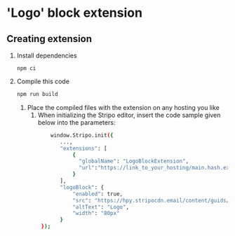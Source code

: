 # 'Logo' block extension

## Creating extension

1. Install dependencies
     ```
     npm ci
     ```
2. Compile this code
    ```bash
    npm run build
    ```
   1. Place the compiled files with the extension on any hosting you like
      1. When initializing the Stripo editor, insert the code sample given below into the parameters:
           ```bash
               window.Stripo.init({
                  ...,
                  "extensions": [
                      {
                        "globalName": "LogoBlockExtension",
                        "url":"https://link_to_your_hosting/main.hash.extension.js"
                      }
                  ],
                  "logoBlock": {
                      "enabled": true,
                      "src": "https://hpy.stripocdn.email/content/guids/CABINET_1ce849b9d6fc2f13978e163ad3c663df/images/22451592470360730.gif",
                      "altText": "Logo",
                      "width": "80px"
                  }    
            });
        ```

